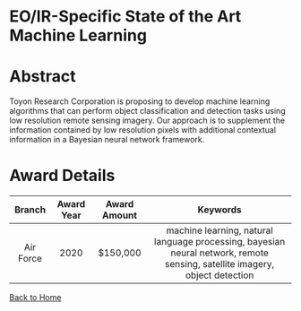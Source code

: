 
EO/IR-Specific State of the Art Machine Learning
================================================

# Abstract


Toyon Research Corporation is proposing to develop machine learning algorithms that can perform object classification and detection tasks using low resolution remote sensing imagery. Our approach is to supplement the information contained by low resolution pixels with additional contextual information in a Bayesian neural network framework.  

# Award Details

|Branch|Award Year|Award Amount|Keywords|
| :---: | :---: | :---: | :---: |
|Air Force|2020|$150,000|machine learning, natural language processing, bayesian neural network, remote sensing, satellite imagery, object detection|
  
  


[Back to Home](https://github.com/chrischow/dod_sbir_awards/Reports/DJ/#1566)
